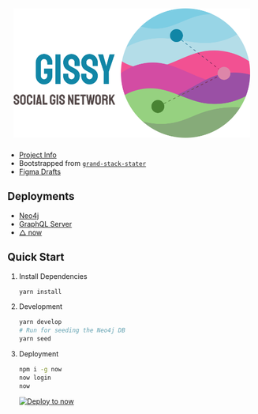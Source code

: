 <h1 align="center">

<img src=".github/Banner.svg" alt="3dLogo" style="width: 50vw;">

</h1>

- [Project Info](https://docs.google.com/document/d/13jBvjWZJGnerSwUwTJ4TDnX-6lxB2-N4us-v--1UHHo/edit?usp=sharing)
- Bootstrapped from [`grand-stack-stater`](https://github.com/grand-stack/grand-stack-starter)
- [Figma Drafts](https://www.figma.com/file/D9wmoj9rx7prAYEhUZDoJY/Gissy?node-id=0%3A1)

## Deployments

- [Neo4j](https://10-0-1-104-35408.neo4jsandbox.com/browser/)
- [GraphQL Server](https://core.gissy.now.sh/graphql)
- [△ now](https://zeit.co/gissy)

## Quick Start

1. Install Dependencies

   ```sh
   yarn install
   ```

2. Development

   ```sh
   yarn develop
   # Run for seeding the Neo4j DB
   yarn seed
   ```

3. Deployment

   ```sh
   npm i -g now
   now login
   now
   ```

   [![Deploy to now](https://deploy.now.sh/static/button.svg)](https://deploy.now.sh/?repo=https://github.com/social-gissy-network/core&env=NEO4J_USER&env=NEO4J_URI&env=NEO4J_PASSWORD)

